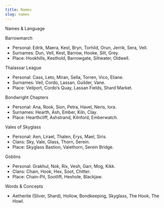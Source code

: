 ```yaml
---
title: Names
slug: names
---
```


Names & Language

Barrowmarch
- Personal: Edrik, Maera, Kest, Bryn, Torhild, Orun, Jerrik, Sera, Vell.
- Surnames: Dun, Vell, Kest, Barrow, Hooke, Silt, Grey.
- Place: Hookhills, Kesthold, Barrowgate, Siltwater, Oldwell.

Thalassar League
- Personal: Cass, Leto, Miran, Sella, Torren, Vico, Eliane.
- Surnames: Veil, Cordo, Lassan, Guilder, Vane.
- Place: Veilport, Cordo’s Quay, Lassan Fields, Shard Market.

Bondwright Chapters
- Personal: Ana, Rook, Sion, Petra, Havel, Neris, Iora.
- Surnames: Hearth, Ash, Ember, Kiln, Clay.
- Place: Hearthcliff, Ashstrand, Kilnford, Emberwatch.

Vales of Skyglass
- Personal: Aen, Lirael, Thalen, Erys, Mael, Siris.
- Clans: Sky, Vale, Glass, Thorn, Serein.
- Place: Skyglass Bastion, Valethorn, Serein Bridge.

Goblins
- Personal: Grakhul, Nok, Rix, Vesh, Garr, Mog, Kikk.
- Clans: Chain, Hook, Hex, Soot, Chitter.
- Place: Chain-Pit, Sootlift, Hexhole, Blackjaw.

Words & Concepts
- Aetherite (Sliver, Shard), Hollow, Bondkeeping, Skyglass, The Hook, The Howl.
